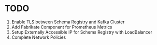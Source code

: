 # TODO

1. Enable TLS between Schema Registry and Kafka Cluster
2. Add Fabrikate Component for Prometheus Metrics
3. Setup Externally Accessible IP for Schema Registry with LoadBalancer
4. Complete Network Policies

